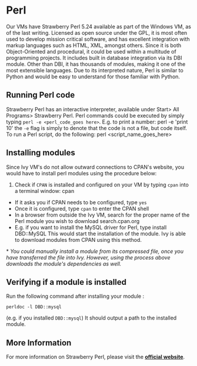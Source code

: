 # Perl

Our VMs have Strawberry Perl 5.24 available as part of the Windows 
VM, as of the last writing. Licensed as open source under the GPL, it is most often used 
to develop mission critical software, and has excellent integration
with markup languages such as HTML, XML, amongst others. Since it is both Object-Oriented and procedural, it could be used within a multitude
of programming projects. It includes built in database integration via
its DBI module. Other than DBI, it has thousands of modules, making it
one of the most extensible languages. Due to its interpreted nature, 
Perl is similar to Python and would be easy to understand for those 
familiar with Python.

## Running Perl code

Strawberry Perl has an interactive interpreter, available under Start>
All Programs> Strawberry Perl. Perl commands could be executed by simply typing
```perl -e <perl_code_goes here>```. E.g. to print a number:
	perl -e 'print 10'
the ```-e``` flag is simply to denote that the code is not a file, but code
itself. To run a Perl script, do the following:
	perl <script_name_goes_here>

## Installing modules 

Since Ivy VM's do not allow outward connections to CPAN's website, you would have to
install perl modules using the procedure below:

1. Check if ```CPAN``` is installed and configured on your VM by typing ```cpan``` into a terminal
window:
	cpan
+ If it asks you if CPAN needs to be configured, type ```yes```
+ Once it is configured, type ```cpan``` to enter the CPAN shell
+ In a browser from outside the Ivy VM, search for the proper name of the Perl module you wish to download
	search.cpan.org
+ E.g. if you want to install the MySQL driver for Perl, type 
	install DBD::MySQL
This would start the installation of the module. Ivy is able to download modules from CPAN using this method. 

&#42; *You could manually install a module from its compressed file, once you have transferred the file 
into Ivy. However, using the process above downloads the module's dependencies as well.*  

## Verifying if a module is installed

Run the following command after installing your module :
	
	perldoc -l DBD::mysql
(e.g. if you installed ```DBD::mysql```)
It should output a path to the installed module. 

## More Information
For more information on Strawberry Perl, please visit the [**official website**](http://strawberryperl.com/support.html).
